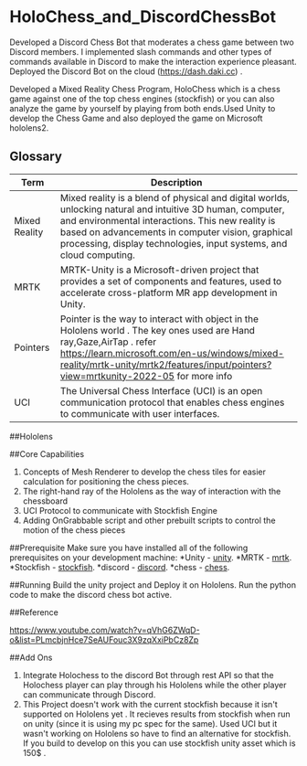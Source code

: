 # HoloChess_and_DiscordChessBot

Developed a Discord Chess Bot that moderates a chess game between two Discord members. 
I implemented slash commands and other types of commands available in Discord to make the interaction experience pleasant.
Deployed the Discord Bot on the cloud (https://dash.daki.cc) . 

Developed a Mixed Reality Chess Program, HoloChess which is a chess game against one of the top chess engines (stockfish) or you can also analyze the game by yourself by playing from both ends.Used Unity to develop the Chess Game and also deployed the game on Microsoft hololens2.

## Glossary
| Term      | Description |
| ----------- | ----------- |
| Mixed Reality    | Mixed reality is a blend of physical and digital worlds, unlocking natural and intuitive 3D human, computer, and environmental interactions. This new reality is based on advancements in computer vision, graphical processing, display technologies, input systems, and cloud computing.   |
| MRTK    | MRTK-Unity is a Microsoft-driven project that provides a set of components and features, used to accelerate cross-platform MR app development in Unity.  |
| Pointers | Pointer is the way to interact with object in the Hololens world . The key ones used are Hand ray,Gaze,AirTap . refer https://learn.microsoft.com/en-us/windows/mixed-reality/mrtk-unity/mrtk2/features/input/pointers?view=mrtkunity-2022-05 for more info|
| UCI    | The Universal Chess Interface (UCI) is an open communication protocol that enables chess engines to communicate with user interfaces. |

##Hololens
<add image of hololens>

##Core Capabilities
1. Concepts of Mesh Renderer to develop the chess tiles for easier calculation for positioning the chess pieces.
2. The right-hand ray of the Hololens as the way of interaction with the chessboard
3. UCI Protocol to communicate with Stockfish Engine 
4. Adding OnGrabbable script and other prebuilt scripts to control the motion of the chess pieces

##Prerequisite
Make sure you have installed all of the following prerequisites on your development machine:
*Unity - [unity](https://unity.com/download).
*MRTK - [mrtk](https://hololabinc.github.io/MixedRealityToolkit-Unity/Documentation/Installation.html).
*Stockfish - [stockfish](https://stockfishchess.org).
*discord - [discord](https://discordpy.readthedocs.io/en/stable/).
*chess - [chess](https://discordpy.readthedocs.io/en/stable/).

##Running
Build the unity project and Deploy it on Hololens.
Run the python code to make the discord chess bot active.

<add image of your hololens proj>

##Reference

https://www.youtube.com/watch?v=qVhG6ZWqD-o&list=PLmcbjnHce7SeAUFouc3X9zqXxiPbCz8Zp


##Add Ons
1) Integrate Holochess to the discord Bot through rest API so that the Holochess player can play through his Hololens while the other player can communicate through Discord.
2) This Project doesn't work with the current stockfish because it isn't supported on Hololens yet . It recieves results from stockfish when run on unity (since it is using my pc spec for the same). Used UCI but it wasn't working on Hololens so have to find an alternative for stockfish. If you build to develop on this you can use stockfish unity asset which is 150$ .






















